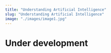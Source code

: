 ```yaml
---
title: "Understanding Artificial Intelligence"
slug: "Understanding Artificial Intelligence"
image: "./images/image1.jpg"
---
```


# Under development
